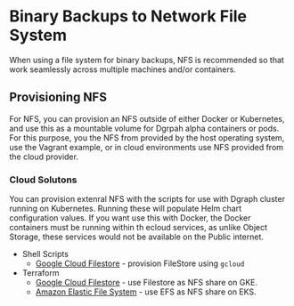 # Binary Backups to Network File System

When using a file system for binary backups, NFS is recommended so that  work seamlessly across multiple machines and/or containers.

## Provisioning NFS

For NFS, you can provision an NFS outside of either Docker or Kubernetes, and use this as a mountable volume for Dgrpah alpha containers or pods.  For this purpose, you the NFS from provided by the host operating system, use the Vagrant example, or in cloud environments use NFS provided from the cloud provider.

### Cloud Solutons

You can provision extenral NFS with the scripts for use with Dgraph cluster running on Kubernetes.  Running these will populate Helm chart configuration values. If you want use this with Docker, the Docker containers must be running within th ecloud services, as unlike Object Storage, these services would not be available on the Public internet.

* Shell Scripts
  * [Google Cloud Filestore](gcfs-cli/README.md) - provision FileStore using `gcloud`
* Terraform
  * [Google Cloud Filestore](gcfs-terraform/README.md) - use Filestore as NFS share on GKE.
  * [Amazon Elastic File System](efs-terraform/README.md) - use EFS as NFS share on EKS.
